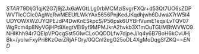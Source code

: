$START$9DljG1qjK2G7j9j2Jx6aWGtLLg0rbMCMziSvgrFXQr+d53Qt7UO6sZDPWVTIcCCIc0AgWqRwMEEUfLWkYAx5656PnjKedJKqdhjwh6DJwaX7rW5I4UDYOWXWZUYQPEJdP4DwKnESkpcS/P56psk6UYBHVumE1eqsiLvTQV07WgRcm4p8NyVGjHPt9XegtVEi9yf9MPMJkrA2hvkb3X1mOuTGI/MBtWVWO9NHIKhh94r7QEIpVPQcgSst5GlwCLoOQDDLfw7djpeJ/Iq4y6B7BoH6kCvUHjBk+/yoIwFxyPri8KzOerZRjAFOry/0QCnl2egG25oDL4XgMoDqgSfZKQ==$END$